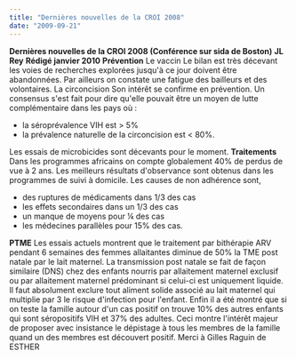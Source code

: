 ```yaml
---
title: "Dernières nouvelles de la CROI 2008"
date: "2009-09-21"
---
```


**Dernières nouvelles de la CROI 2008 (Conférence sur sida de Boston)** **JL Rey** **Rédigé janvier 2010** **Prévention** Le vaccin Le bilan est très décevant les voies de recherches explorées jusqu'à ce jour doivent être abandonnées. Par ailleurs on constate une fatigue des bailleurs et des volontaires. La circoncision Son intérêt se confirme en prévention. Un consensus s'est fait pour dire qu'elle pouvait être un moyen de lutte complémentaire dans les pays où :

- la séroprévalence VIH est > 5%
- la prévalence naturelle de la circoncision est < 80%.

Les essais de microbicides sont décevants pour le moment. **Traitements** Dans les programmes africains on compte globalement 40% de perdus de vue à 2 ans. Les meilleurs résultats d'observance sont obtenus dans les programmes de suivi à domicile. Les causes de non adhérence sont,

- des ruptures de médicaments dans 1/3 des cas
- les effets secondaires dans un 1/3 des cas
- un manque de moyens pour ¼ des cas
- les médecines parallèles pour 15% des cas.

**PTME** Les essais actuels montrent que le traitement par bithérapie ARV pendant 6 semaines des femmes allaitantes diminue de 50% la TME post natale par le lait maternel. La transmission post natale se fait de façon similaire (DNS) chez des enfants nourris par allaitement maternel exclusif ou par allaitement maternel prédominant si celui-ci est uniquement liquide. Il faut absolument exclure tout aliment solide associé au lait maternel qui multiplie par 3 le risque d'infection pour l'enfant. Enfin il a été montré que si on teste la famille autour d'un cas positif on trouve 10% des autres enfants qui sont séropositifs VIH et 37% des adultes. Ceci montre l'intérêt majeur de proposer avec insistance le dépistage à tous les membres de la famille quand un des membres est découvert positif. Merci à Gilles Raguin de ESTHER
